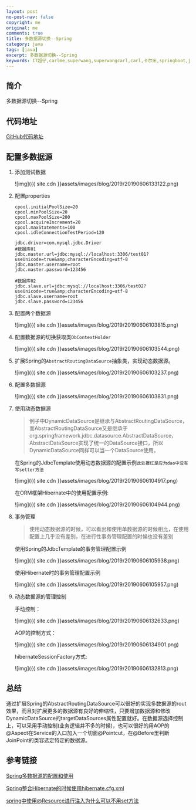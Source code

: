 ```yaml
---
layout: post
no-post-nav: false 
copyright: me
original: me
comments: true
title: 多数据源切换--Spring
category: java
tags: [java]
excerpt: 多数据源切换--Spring
keywords: IT超仔,carlme,superwang,superwangcarl,carl,卡尔米,springboot,java
---
```


## 简介

多数据源切换--Spring

## 代码地址

[GitHub代码地址](https://github.com/SuperWangCarl/spring-boot-examples/tree/master/data-multidatasources/data-multi-spring)

## 配置多数据源

1. 添加测试数据

   ![img]({{ site.cdn }}assets/images/blog/2019/20190606133122.png)

2. 配置properties

   ```properties
   cpool.initialPoolSize=20
   cpool.minPoolSize=20
   cpool.maxPoolSize=200
   cpool.acquireIncrement=20
   cpool.maxStatements=100
   cpool.idleConnectionTestPeriod=120
           
   jdbc.driver=com.mysql.jdbc.Driver
   #数据库01
   jdbc.master.url=jdbc:mysql://localhost:3306/test01?useUnicode=true&amp;characterEncoding=utf-8
   jdbc.master.username=root
   jdbc.master.password=123456

   #数据库02
   jdbc.slave.url=jdbc:mysql://localhost:3306/test02?useUnicode=true&amp;characterEncoding=utf-8
   jdbc.slave.username=root
   jdbc.slave.password=123456
   ```

3. 配置两个数据源

   ![img]({{ site.cdn }}assets/images/blog/2019/20190606103815.png)

4. 配置数据源的切换获取类`DbContextHolder`

   ![img]({{ site.cdn }}assets/images/blog/2019/20190606103544.png)

5. 扩展Spring的`AbstractRoutingDataSource`抽象类，实现动态数据源。

   ![img]({{ site.cdn }}assets/images/blog/2019/20190606103237.png)

6. 配置多数据源

   ![img]({{ site.cdn }}assets/images/blog/2019/20190606103831.png)

7. 使用动态数据源

   >  例子中DynamicDataSource是继承与AbstractRoutingDataSource，而AbstractRoutingDataSource又是继承于org.springframework.jdbc.datasource.AbstractDataSource，AbstractDataSource实现了统一的DataSource接口，所以DynamicDataSource同样可以当一个DataSource使用。

    在Spring的JdbcTemplate使用动态数据源的配置示例`此处报红是应为dao中没有写setter方法`

   ![img]({{ site.cdn }}assets/images/blog/2019/20190606104917.png)

   在ORM框架Hibernate中的使用配置示例:

   ![img]({{ site.cdn }}assets/images/blog/2019/20190606104944.png)

8. 事务管理

   > 使用动态数据源的时候，可以看出和使用单数据源的时候相比，在使用配置上几乎没有差别，在进行性事务管理配置的时候也没有差别

   使用Spring的JdbcTemplate的事务管理配置示例

   ![img]({{ site.cdn }}assets/images/blog/2019/20190606105938.png)

   使用Hibernate时的事务管理配置示例

   ![img]({{ site.cdn }}assets/images/blog/2019/20190606105957.png)

9. 动态数据源的管理控制

   手动控制：

   ![img]({{ site.cdn }}assets/images/blog/2019/20190606132633.png)

   AOP的控制方式：

   ![img]({{ site.cdn }}assets/images/blog/2019/20190606134901.png)

   hibernateSessionFactory方式:

   ![img]({{ site.cdn }}assets/images/blog/2019/20190606132813.png)

## 总结

 通过扩展Spring的AbstractRoutingDataSource可以很好的实现多数据源的rout效果，而且对扩展更多的数据源有良好的伸缩性，只要增加数据源和修改DynamicDataSource的targetDataSources属性配置就好。在数据源选择控制上，可以采用手动控制(业务逻辑并不多的时候)，也可以很好的用AOP的@Aspect在Service的入口加入一个切面@Pointcut，在@Before里判断JoinPoint的类容选定特定的数据源。

## 参考链接

[Spring多数据源的配置和使用](https://blog.csdn.net/rj042/article/details/21654627)

[Spring整合Hibernate的时候使用hibernate.cfg.xml](https://www.cnblogs.com/JamKong/p/4548785.html)

[spring中使用@Resource进行注入为什么可以不用set方法](https://q.cnblogs.com/q/80710/)